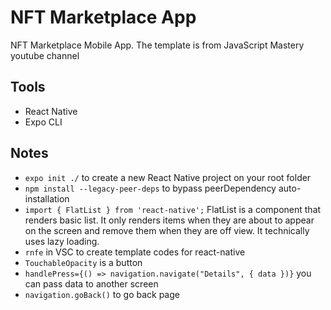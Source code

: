 # NFT Marketplace App
NFT Marketplace Mobile App. The template is from JavaScript Mastery youtube channel

## Tools
- React Native
- Expo CLI

## Notes
- `expo init ./` to create a new React Native project on your root folder
- `npm install --legacy-peer-deps` to bypass peerDependency auto-installation
- `import { FlatList } from 'react-native';` FlatList is a component that renders basic list.  It only renders items when they are about to appear on the screen and remove them when they are off view.  It technically uses lazy loading.
- `rnfe` in VSC to create template codes for react-native
-  `TouchableOpacity` is a button
- `handlePress={() => navigation.navigate("Details", { data })}` you can pass data to another screen
- `navigation.goBack()` to go back page